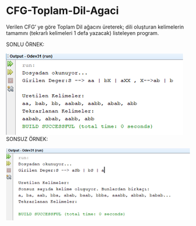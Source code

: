 # CFG-Toplam-Dil-Agaci
Verilen CFG’ ye göre Toplam Dil ağacını üreterek; dili oluşturan kelimelerin tamamını (tekrarlı kelimeleri 1 defa yazacak) listeleyen program.


SONLU ÖRNEK:<br /><br>
![alt text](https://github.com/bilalemirgunay/CFG-Toplam-Dil-Agaci/blob/main/sonluOrnek.png)
<br />
SONSUZ ÖRNEK:<br /><br />
![alt text](https://github.com/bilalemirgunay/CFG-Toplam-Dil-Agaci/blob/main/sonsuzOrnek.png)
